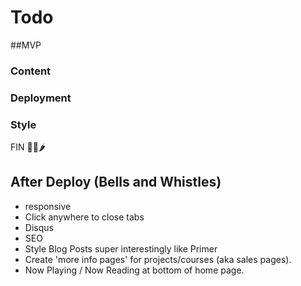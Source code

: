 # Todo 

##MVP
### Content 
### Deployment
### Style

FIN 🤙🤠🌶

## After Deploy (Bells and Whistles)
* responsive
* Click anywhere to close tabs
* Disqus
* SEO
* Style Blog Posts super interestingly like Primer
* Create 'more info pages' for projects/courses (aka sales pages).
* Now Playing / Now Reading at bottom of home page. 
